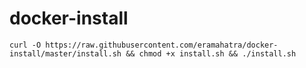 # docker-install
```
curl -O https://raw.githubusercontent.com/eramahatra/docker-install/master/install.sh && chmod +x install.sh && ./install.sh
```
